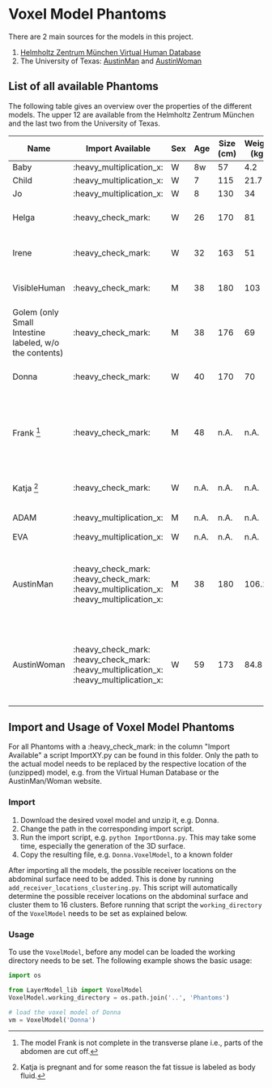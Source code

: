 # Voxel Model Phantoms

There are 2 main sources for the models in this project.

1. [Helmholtz Zentrum München Virtual Human Database](https://www.helmholtz-muenchen.de/irm/service/virtual-human-download-portal/virtual-human-database/index.html)
2. The University of Texas: [AustinMan](http://web2.corral.tacc.utexas.edu/AustinManEMVoxels/AustinMan/index.html) and [AustinWoman](http://web.corral.tacc.utexas.edu/AustinManEMVoxels/AustinWoman/index.html)

## List of all available Phantoms
The following table gives an overview over the properties of the different models. The upper 12 are available from the Helmholtz Zentrum München and the last two from the University of Texas.


| Name |Import Available |  Sex | Age | Size (cm) | Weight (kg) | Resolution |
|----- |---- | ---- |---- |---------- |-------------| -----------|
|Baby  | :heavy\_multiplication\_x: | W    | 8w  | 57 | 4.2 | |
|Child | :heavy\_multiplication\_x: | W    | 7   | 115| 21.7 | |
|Jo    | :heavy\_multiplication\_x: | W    | 8   | 130|34   | |
|Helga | :heavy\_check\_mark: | W    |26   | 170|81 | $`(0.98\cdot 0.98\cdot 10)mm^3 `$ |
|Irene | :heavy\_check\_mark: | W    | 32  | 163|51| $` (1.875\cdot 1.875\cdot 5)mm^3`$ |
|VisibleHuman | :heavy\_check\_mark: | M | 38 |180 | 103 | $`(0.91 \cdot 0.94 \cdot 5) mm^3`$ |
|Golem (only Small Intestine labeled, w/o the contents) | :heavy\_check\_mark: | M | 38 |176 | 69 | $`(2.08 \cdot 2.08 \cdot 8) mm^3`$ |
|Donna | :heavy\_check\_mark: | W | 40 | 170 | 70 | $`(1.875 \cdot 1.875 \cdot 10) mm^3`$ |
|Frank [^1] | :heavy\_check\_mark: | M | 48 | n.A. | n.A.| $` (0.742188\cdot 0.742188\cdot 5)mm^3`$ 3D Model not complete. |
|Katja [^2] | :heavy\_check\_mark: | W | n.A. | n.A. | n.A. | $` (1.775\cdot 1.775\cdot 4.84)mm^3`$ |
|ADAM | :heavy\_multiplication\_x: | M |  n.A. | n.A. | n.A. | $`(1.6 \cdot 1.6\cdot 2)mm^3`$ |
|EVA | :heavy\_multiplication\_x: | W |  n.A. | n.A. | n.A. | |
|AustinMan | :heavy\_check\_mark: :heavy\_check\_mark: :heavy\_multiplication\_x: :heavy\_multiplication\_x: | M | 38 | 180 | 106.2 | $`(1\cdot 1\cdot 1)mm^3, (2\cdot 2\cdot 2)mm^3, (4\cdot 4\cdot 4)mm^3, (8\cdot 8\cdot 8)mm^3`$ |
|AustinWoman | :heavy\_check\_mark: :heavy\_check\_mark: :heavy\_multiplication\_x: :heavy\_multiplication\_x: | W | 59 | 173 | 84.8 | $`(1\cdot 1\cdot 1)mm^3, (2\cdot 2\cdot 2)mm^3, (4\cdot 4\cdot 4)mm^3, (8\cdot 8\cdot 8)mm^3`$ |

[^1]: The model Frank is not complete in the transverse plane i.e., parts of the abdomen are cut off. 
[^2]: Katja is pregnant and for some reason the fat tissue is labeled as body fluid. 

## Import and Usage of Voxel Model Phantoms

For all Phantoms with a :heavy\_check\_mark: in the column "Import Available" a script ImportXY.py can be found in this
 folder. Only the path to the actual model needs to be replaced by the respective location of the (unzipped) model, e.g. from the Virtual Human Database or the AustinMan/Woman website.
 
### Import 
1. Download the desired voxel model and unzip it, e.g. Donna. 
2. Change the path in the corresponding import script.
3. Run the import script, e.g. `python ImportDonna.py`. This may take some time, especially the generation of the 
3D surface. 
4. Copy the resulting file, e.g. `Donna.VoxelModel`, to a known folder

After importing all the models, the possible receiver locations on the abdominal surface need to be added. This is done
by running `add_receiver_locations_clustering.py`. This script will automatically determine the possible receiver
locations on the abdominal surface and cluster them to 16 clusters. Before running that script the `working_directory`
of the `VoxelModel` needs to be set as explained below. 

### Usage
To use the `VoxelModel`, before any model can be loaded the working directory needs to be set. The following
example shows the basic usage:
```python
import os

from LayerModel_lib import VoxelModel
VoxelModel.working_directory = os.path.join('..', 'Phantoms')

# load the voxel model of Donna 
vm = VoxelModel('Donna')
```
